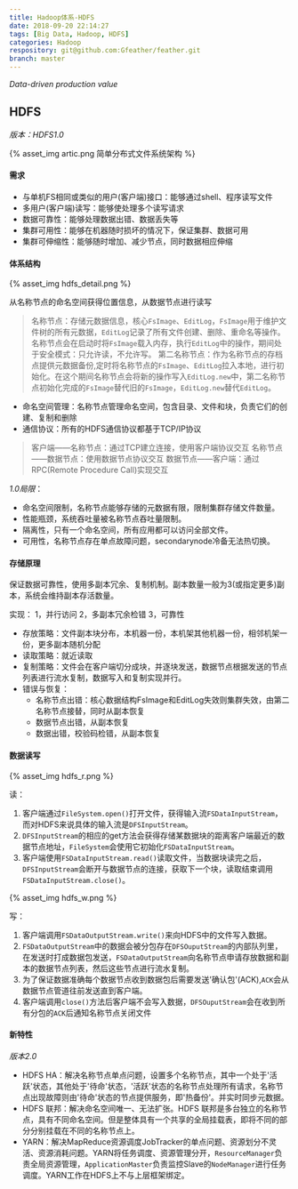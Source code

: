 ```yaml
---
title: Hadoop体系-HDFS
date: 2018-09-20 22:14:27
tags: [Big Data, Hadoop, HDFS]
categories: Hadoop
respository: git@github.com:Gfeather/feather.git
branch: master
---
```


*Data-driven production value*

## HDFS

*版本：HDFS1.0*

{% asset_img artic.png 简单分布式文件系统架构 %}


#### 需求

- 与单机FS相同或类似的用户(客户端)接口：能够通过shell、程序读写文件
- 多用户(客户端)读写：能够使处理多个读写请求
- 数据可靠性：能够处理数据出错、数据丢失等
- 集群可用性：能够在机器随时损坏的情况下，保证集群、数据可用
- 集群可伸缩性：能够随时增加、减少节点，同时数据相应伸缩

#### 体系结构

{% asset_img hdfs_detail.png %}

从名称节点的命名空间获得位置信息，从数据节点进行读写

> 名称节点：存储元数据信息，核心`FsImage`、`EditLog`，`FsImage`用于维护文件树的所有元数据，`EditLog`记录了所有文件创建、删除、重命名等操作。名称节点会在启动时将`FsImage`载入内存，执行`EditLog`中的操作，期间处于安全模式：只允许读，不允许写。
> 第二名称节点：作为名称节点的存档点提供元数据备份,定时将名称节点的`FsImage`、`EditLog`拉入本地，进行初始化。在这个期间名称节点会将新的操作写入`EditLog.new`中，第二名称节点初始化完成的`FsImage`替代旧的`FsImage`，`EditLog.new`替代`EditLog`。


- 命名空间管理：名称节点管理命名空间，包含目录、文件和块，负责它们的创建、复制和删除
- 通信协议：所有的HDFS通信协议都基于TCP/IP协议
> 客户端——名称节点：通过TCP建立连接，使用客户端协议交互
> 名称节点——数据节点：使用数据节点协议交互
> 数据节点——客户端：通过RPC(Remote Procedure Call)实现交互
	
*1.0局限*：
- 命名空间限制，名称节点能够存储的元数据有限，限制集群存储文件数量。
- 性能瓶颈，系统吞吐量被名称节点吞吐量限制。
- 隔离性，只有一个命名空间，所有应用都可以访问全部文件。
- 可用性，名称节点存在单点故障问题，secondarynode冷备无法热切换。



#### 存储原理

保证数据可靠性，使用多副本冗余、复制机制。副本数量一般为3(或指定更多)副本，系统会维持副本存活数量。

实现：
1，并行访问
2，多副本冗余检错
3，可靠性

- 存放策略：文件副本块分布，本机器一份，本机架其他机器一份，相邻机架一份，更多副本随机分配
- 读取策略：就近读取
- 复制策略：文件会在客户端切分成块，并逐块发送，数据节点根据发送的节点列表进行流水复制，数据写入和复制实现并行。
- 错误与恢复：
	- 名称节点出错：核心数据结构FsImage和EditLog失效则集群失效，由第二名称节点接替，同时从副本恢复
	- 数据节点出错，从副本恢复
	- 数据出错，校验码检错，从副本恢复

#### 数据读写

{% asset_img hdfs_r.png  %}

读：
1. 客户端通过`FileSystem.open()`打开文件，获得输入流`FSDataInputStream`，而对HDFS来说具体的输入流是`DFSInputStream`。
2. `DFSInputStream`的相应的get方法会获得存储某数据块的距离客户端最近的数据节点地址，`FileSystem`会使用它初始化`FSDataInputStream`。
3. 客户端使用`FSDataInputStream.read()`读取文件，当数据块读完之后，`DFSInputStream`会断开与数据节点的连接，获取下一个块，读取结束调用`FSDataInputStream.close()`。

{% asset_img hdfs_w.png  %}

写：
1. 客户端调用`FSDataOutputStream.write()`来向HDFS中的文件写入数据。
2. `FSDataOutputStream`中的数据会被分包存在`DFSOuputStream`的内部队列里，在发送时打成数据包发送，`FSDataOutputStream`向名称节点申请存放数据和副本的数据节点列表，然后这些节点进行流水复制。
3. 为了保证数据准确每个数据节点收到数据包后需要发送'确认包'(ACK),`ACK`会从数据节点管道往前发送直到客户端。
4. 客户端调用`close()`方法后客户端不会写入数据，`DFSOuputStream`会在收到所有分包的`ACK`后通知名称节点关闭文件

#### 新特性

*版本2.0*

- HDFS HA：解决名称节点单点问题，设置多个名称节点，其中一个处于'活跃'状态，其他处于'待命'状态，'活跃'状态的名称节点处理所有请求，名称节点出现故障则由'待命'状态的节点提供服务，即'热备份'。并实时同步元数据。
- HDFS 联邦：解决命名空间唯一、无法扩张。HDFS 联邦是多台独立的名称节点，具有不同命名空间。但是整体具有一个共享的全局挂载表，即将不同的部分分别挂载在不同的名称节点上。
- YARN：解决MapReduce资源调度JobTracker的单点问题、资源划分不灵活、资源消耗问题。YARN将任务调度、资源管理分开，`ResourceManager`负责全局资源管理，`ApplicationMaster`负责监控Slave的`NodeManager`进行任务调度。YARN工作在HDFS上不与上层框架绑定。